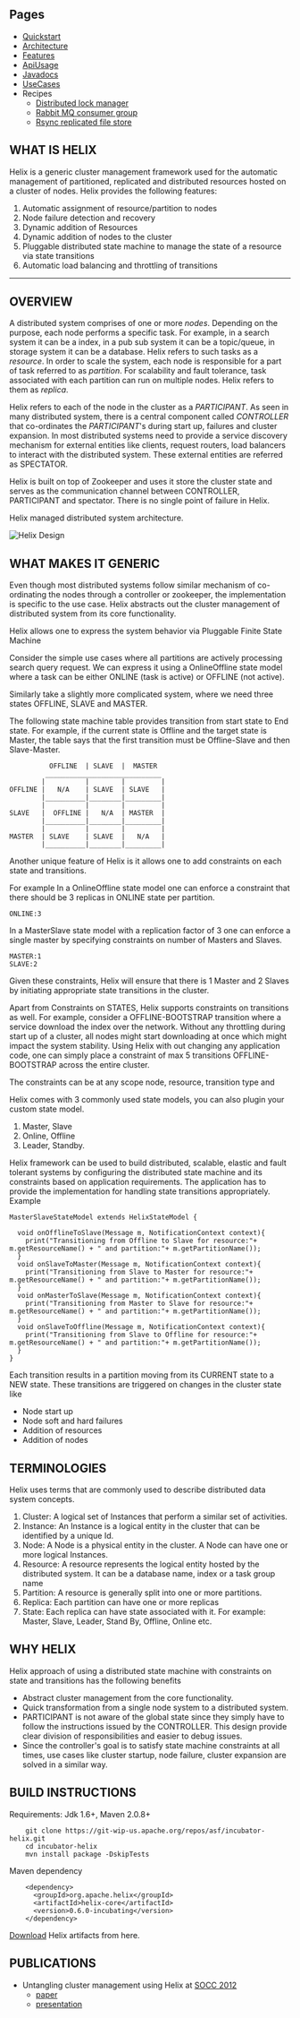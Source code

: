 <!---
Licensed to the Apache Software Foundation (ASF) under one
or more contributor license agreements.  See the NOTICE file
distributed with this work for additional information
regarding copyright ownership.  The ASF licenses this file
to you under the Apache License, Version 2.0 (the
"License"); you may not use this file except in compliance
with the License.  You may obtain a copy of the License at

  http://www.apache.org/licenses/LICENSE-2.0

Unless required by applicable law or agreed to in writing,
software distributed under the License is distributed on an
"AS IS" BASIS, WITHOUT WARRANTIES OR CONDITIONS OF ANY
KIND, either express or implied.  See the License for the
specific language governing permissions and limitations
under the License.
-->


Pages
---------------
* [Quickstart](./Quickstart.html)
* [Architecture](./Architecture.html)
* [Features](./Features.html)
* [ApiUsage](./ApiUsage.html)
* [Javadocs](./apidocs/index.html)
* [UseCases](./UseCases.html)
* Recipes
    - [Distributed lock manager](./recipes/lock_manager.html)
    - [Rabbit MQ consumer group](./recipes/rabbitmq_consumer_group.html)
    - [Rsync replicated file store](./recipes/rsync_replicated_file_store.html)

WHAT IS HELIX
--------------
Helix is a generic cluster management framework used for the automatic management of partitioned, replicated and distributed resources hosted on a cluster of nodes. Helix provides the following features: 

1. Automatic assignment of resource/partition to nodes
2. Node failure detection and recovery
3. Dynamic addition of Resources 
4. Dynamic addition of nodes to the cluster
5. Pluggable distributed state machine to manage the state of a resource via state transitions
6. Automatic load balancing and throttling of transitions 

-----

OVERVIEW
---------

A distributed system comprises of one or more *nodes*. Depending on the purpose, each node performs a specific task. For example, in a search system it can be a index, in a pub sub system it can be a topic/queue, in storage system it can be a database. Helix refers to such tasks as a *resource*. In order to scale the system, each node is responsible for a part of task referred to as *partition*. For scalability and fault tolerance, task associated with each partition can run on multiple nodes. Helix refers to them as *replica*. 
 
Helix refers to each of the node in the cluster as a *PARTICIPANT*. As seen in many distributed system, there is a central component called *CONTROLLER* that co-ordinates the *PARTICIPANT*'s  during start up, failures and cluster expansion. In most distributed systems need to provide a service discovery mechanism for external entities like clients, request routers, load balancers to interact with the distributed system. These external entities are referred as SPECTATOR.

Helix is built on top of Zookeeper and uses it store the cluster state and serves as the communication channel between CONTROLLER, PARTICIPANT and spectator. There is no single point of failure in Helix.

Helix managed distributed system architecture.

![Helix Design](images/HELIX-components.png)


WHAT MAKES IT GENERIC
---------------------

Even though most distributed systems follow similar mechanism of co-ordinating the nodes through a controller or zookeeper, the implementation is 
specific to the use case. Helix abstracts out the cluster management of distributed system from its core functionality. 

Helix allows one to express the system behavior via Pluggable Finite State Machine 

Consider the simple use cases where all partitions are actively processing search query request. 
We can express it using a OnlineOffline state model where a task can be either 
ONLINE (task is active) or OFFLINE (not active).

Similarly take a slightly more complicated system, where we need three states OFFLINE, SLAVE and MASTER. 

The following state machine table provides transition from start state to End state. For example, if the current state is Offline and the target state is Master,
 the table says that the first transition must be Offline-Slave and then Slave-Master.

```
          OFFLINE  | SLAVE  |  MASTER  
         _____________________________
        |          |        |         |
OFFLINE |   N/A    | SLAVE  | SLAVE   |
        |__________|________|_________|
        |          |        |         |
SLAVE   |  OFFLINE |   N/A  | MASTER  |
        |__________|________|_________|
        |          |        |         |
MASTER  | SLAVE    | SLAVE  |   N/A   |
        |__________|________|_________|

```


Another unique feature of Helix is it allows one to add constraints on each state and transitions. 

For example 
In a OnlineOffline state model one can enforce a constraint that there should be 3 replicas in ONLINE state per partition.

    ONLINE:3

In a MasterSlave state model with a replication factor of 3 one can enforce a single master by specifying constraints on number of Masters and Slaves.

    MASTER:1 
    SLAVE:2

Given these constraints, Helix will ensure that there is 1 Master and 2 Slaves by initiating appropriate state transitions in the cluster.


Apart from Constraints on STATES, Helix supports constraints on transitions as well. For example, consider a OFFLINE-BOOTSTRAP transition where a service download the index over the network. 
Without any throttling during start up of a cluster, all nodes might start downloading at once which might impact the system stability. 
Using Helix with out changing any application code, one can simply place a constraint of max 5 transitions OFFLINE-BOOTSTRAP across the entire cluster.

The constraints can be at any scope node, resource, transition type and 

Helix comes with 3 commonly used state models, you can also plugin your custom state model. 

1. Master, Slave
2. Online, Offline
3. Leader, Standby.


Helix framework can be used to build distributed, scalable, elastic and fault tolerant systems by configuring the distributed state machine and its constraints based on application requirements. The application has to provide the implementation for handling state transitions appropriately. Example 


```
MasterSlaveStateModel extends HelixStateModel {

  void onOfflineToSlave(Message m, NotificationContext context){
    print("Transitioning from Offline to Slave for resource:"+ m.getResourceName() + " and partition:"+ m.getPartitionName());
  }
  void onSlaveToMaster(Message m, NotificationContext context){
    print("Transitioning from Slave to Master for resource:"+ m.getResourceName() + " and partition:"+ m.getPartitionName());
  }
  void onMasterToSlave(Message m, NotificationContext context){
    print("Transitioning from Master to Slave for resource:"+ m.getResourceName() + " and partition:"+ m.getPartitionName());
  }
  void onSlaveToOffline(Message m, NotificationContext context){
    print("Transitioning from Slave to Offline for resource:"+ m.getResourceName() + " and partition:"+ m.getPartitionName());
  }
}
```

Each transition results in a partition moving from its CURRENT state to a NEW state. These transitions are triggered on changes in the cluster state like 

* Node start up
* Node soft and hard failures 
* Addition of resources
* Addition of nodes


TERMINOLOGIES
-------------
Helix uses terms that are commonly used to describe distributed data system concepts. 

1. Cluster: A logical set of Instances that perform a similar set of activities. 
2. Instance: An Instance is a logical entity in the cluster that can be identified by a unique Id. 
3. Node: A Node is a physical entity in the cluster. A Node can have one or more logical Instances. 
4. Resource: A resource represents the logical entity hosted by the distributed system. It can be a database name, index or a task group name 
5. Partition: A resource is generally split into one or more partitions.
6. Replica: Each partition can have one or more replicas
7. State: Each replica can have state associated with it. For example: Master, Slave, Leader, Stand By, Offline, Online etc. 



WHY HELIX
-------------
Helix approach of using a distributed state machine with constraints on state and transitions has the following benefits

* Abstract cluster management from the core functionality.
* Quick transformation from a single node system to a distributed system.
* PARTICIPANT is not aware of the global state since they simply have to follow the instructions issued by the CONTROLLER. This design provide clear division of responsibilities and easier to debug issues.
* Since the controller's goal is to satisfy state machine constraints at all times, use cases like cluster startup, node failure, cluster expansion are solved in a similar way.


BUILD INSTRUCTIONS
-------------------------

Requirements: Jdk 1.6+, Maven 2.0.8+

```
    git clone https://git-wip-us.apache.org/repos/asf/incubator-helix.git
    cd incubator-helix
    mvn install package -DskipTests 
```

Maven dependency

```
    <dependency>
      <groupId>org.apache.helix</groupId>
      <artifactId>helix-core</artifactId>
      <version>0.6.0-incubating</version>
    </dependency>
```

[Download](./download.html) Helix artifacts from here.
   
PUBLICATIONS
-------------

* Untangling cluster management using Helix at [SOCC 2012](http://www.socc2012.org/home/program)  
    - [paper](https://915bbc94-a-62cb3a1a-s-sites.googlegroups.com/site/acm2012socc/helix_onecol.pdf)
    - [presentation](https://docs.google.com/a/google.com/viewer?a=v&pid=sites&srcid=ZGVmYXVsdGRvbWFpbnxhY20yMDEyc29jY3xneDoyYTRlNjc2OTZhZTg3OTRm)